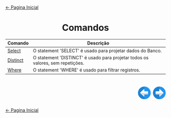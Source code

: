 [← Pagina Inicial](../../../README.md#--)

<h1 align="center">Comandos</h1>


| Comando                            | Descrição                                                                      |
|------------------------------------|--------------------------------------------------------------------------------|
| [Select](./select.md#select)       | O statement 'SELECT' é usado para projetar dados do Banco.                     |
| [Distinct](./distinct.md#distinct) | O statement 'DISTINCT' é usado para projetar todos os valores, sem repetições. |
| [Where](./where.md#where)          | O statement 'WHERE' é usado para filtrar registros.                            |

<h1 align="right">
<a href="../iniciando/iniciando.md#iniciando"><img src="../../../images/previous-arrow.svg" alt="previous" width="40px"></a>
<a href="../operadores/operadores.md#operadores"><img src="../../../images/next-arrow.svg" alt="next" width="40px"></a>
</h1>

[← Pagina Inicial](../../../README.md#--)